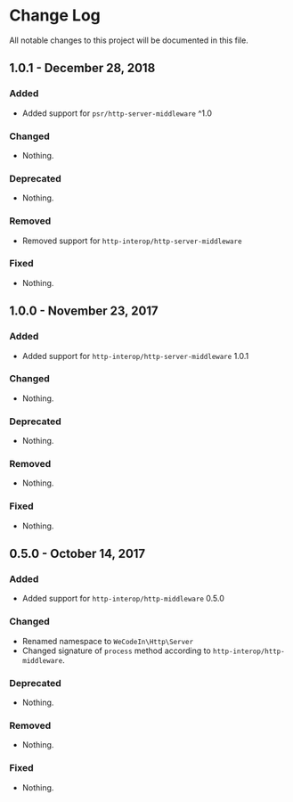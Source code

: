 # Change Log
All notable changes to this project will be documented in this file.

## 1.0.1 - December 28, 2018

### Added

- Added support for `psr/http-server-middleware` ^1.0

### Changed

- Nothing.

### Deprecated

- Nothing.

### Removed

- Removed support for `http-interop/http-server-middleware`

### Fixed

- Nothing.


## 1.0.0 - November 23, 2017

### Added

- Added support for `http-interop/http-server-middleware` 1.0.1

### Changed

- Nothing.

### Deprecated

- Nothing.

### Removed

- Nothing.

### Fixed

- Nothing.


## 0.5.0 - October 14, 2017

### Added

- Added support for `http-interop/http-middleware` 0.5.0

### Changed

- Renamed namespace to `WeCodeIn\Http\Server`
- Changed signature of `process` method according to `http-interop/http-middleware`.

### Deprecated

- Nothing.

### Removed

- Nothing.

### Fixed

- Nothing.